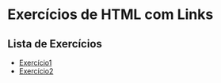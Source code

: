 # Exercícios de HTML com Links

## Lista de Exercícios

- [Exercício1](exercicio1.html)
- [Exercício2](exercicio2)